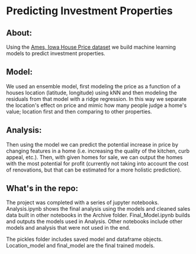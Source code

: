 # Predicting Investment Properties
## About:
Using the [Ames, Iowa House Price dataset](https://www.kaggle.com/c/house-prices-advanced-regression-techniques) we build machine learning models to predict investment properties. 

## Model:
We used an ensemble model, first modeling the price as a function of a houses location (latitude, longitude) using kNN and then modeling the residuals from that model with a ridge regression. In this way we separate the location's effect on price and mimic how many people judge a home's value; location first and then comparing to other properties. 

## Analysis:
Then using the model we can predict the potential increase in price by changing features in a home (i.e. increasing the quality of the kitchen, curb appeal, etc.). Then, with given homes for sale, we can output the homes with the most potential for profit (currently not taking into account the cost of renovations, but that can be estimated for a more holistic prediction).  

## What's in the repo:
The project was completed with a series of jupyter notebooks. Analysis.ipynb shows the final analysis using the models and cleaned sales data built in other notebooks in the Archive folder. Final_Model.ipynb builds and outputs the models used in Analysis. Other notebooks include other models and analysis that were not used in the end. 

The pickles folder includes saved model and dataframe objects.  Location_model and final_model are the final trained models. 

